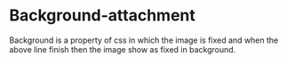 # Background-attachment
Background is a property of css in which the image is fixed and when the above line finish then the image show as fixed in background.
